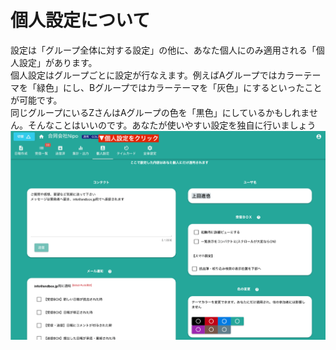 # 個人設定について
設定は「グループ全体に対する設定」の他に、あなた個人にのみ適用される「個人設定」があります。  
個人設定はグループごとに設定が行なえます。例えばAグループではカラーテーマを「緑色」にし、Bグループではカラーテーマを「灰色」にするといったことが可能です。  
同じグループにいるZさんはAグループの色を「黒色」にしているかもしれません。そんなことはいいのです。あなたが使いやすい設定を独自に行いましょう
![](./setting/s1.png)
